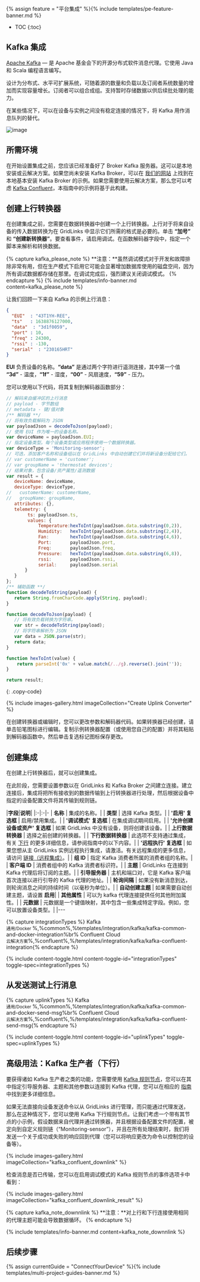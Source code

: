 {% assign feature = "平台集成" %}{% include templates/pe-feature-banner.md %}

* TOC
{:toc}

## Kafka 集成

[Apache Kafka](https://kafka.apache.org/) — 是 Apache 基金会下的开源分布式软件消息代理。它使用 Java 和 Scala 编程语言编写。

设计为分布式、水平可扩展系统，可随着源的数量和负载以及订阅者系统数量的增加而实现容量增长。订阅者可以组合成组。支持暂时存储数据以供后续批处理的能力。

在某些情况下，可以在设备与实例之间没有稳定连接的情况下，将 Kafka 用作消息队列的替代。

![image](/images/user-guide/integrations/kafka/Kafka_main.png)

## 所需环境
在开始设置集成之前，您应该已经准备好了 Broker Kafka 服务器。这可以是本地安装或云解决方案。如果您尚未安装 Kafka Broker，可以在 [我们的网站](https://thingsboard.io/docs/user-guide/install/pe/ubuntu/?ubuntuThingsboardQueue=kafka#step-5-choose-thingsboard-queue-service) 上找到在本地基本安装 Kafka Broker 的示例。如果您需要使用云解决方案，那么您可以考虑 [Kafka Confluent](https://www.confluent.io/)，本指南中的示例将基于此构建。

## 创建上行转换器

在创建集成之前，您需要在数据转换器中创建一个上行转换器。上行对于将来自设备的传入数据转换为在 GridLinks 中显示它们所需的格式是必要的。单击 **“加号”** 和 **“创建新转换器”**。要查看事件，请启用调试。在函数解码器字段中，指定一个脚本来解析和转换数据。

{% capture kafka_please_note %}
**注意：**虽然调试模式对于开发和故障排除非常有用，但在生产模式下启用它可能会显著增加数据库使用的磁盘空间，因为所有调试数据都存储在那里。在调试完成后，强烈建议关闭调试模式。
{% endcapture %}
{% include templates/info-banner.md content=kafka_please_note %}

让我们回顾一下来自 Kafka 的示例上行消息：
```json
{
  "EUI"  : "43T1YH-REE",
  "ts"   : 1638876127000,
  "data"  : "3d1f0059",
  "port" : 10,
  "freq" : 24300,
  "rssi" : -130,
  "serial"  : "230165HRT"
}
```
**EUI** 负责设备的名称。**“data”** 是通过两个字符进行遥测连接，其中第一个值 **“3d”** - 温度，**“1f”** - 湿度，**“00”** - 风扇速度，**“59”** - 压力。

您可以使用以下代码，将其复制到解码器函数部分：

```js
// 解码来自缓冲区的上行消息
// payload - 字节数组
// metadata - 键/值对象
/** 解码器 **/
// 将有效负载解码为 JSON
var payloadJson = decodeToJson(payload);
// 使用 EUI 作为唯一的设备名称。
var deviceName = payloadJson.EUI;
// 指定设备类型。每个设备类型或应用程序使用一个数据转换器。
var deviceType = 'Monitoring-sensor';
// 可选，添加客户名称和设备组以在 GridLinks 中自动创建它们并将新设备分配给它们。
// var customerName = 'customer';
// var groupName = 'thermostat devices';
// 结果对象，包含设备/资产属性/遥测数据
var result = {
   deviceName: deviceName,
   deviceType: deviceType,
//   customerName: customerName,
//   groupName: groupName,
   attributes: {},
   telemetry: {
        ts: payloadJson.ts,
        values: {
            Temperature:hexToInt(payloadJson.data.substring(0,2)),
            Humidity:   hexToInt(payloadJson.data.substring(2,4)),
            Fan:        hexToInt(payloadJson.data.substring(4,6)),
            Port:       payloadJson.port,
            Freq:       payloadJson.freq,
            Pressure:   hexToInt(payloadJson.data.substring(6,8)),
            rssi:       payloadJson.rssi,
            serial:     payloadJson.serial
       }
   }
};
/** 辅助函数 **/
function decodeToString(payload) {
   return String.fromCharCode.apply(String, payload);
}

function decodeToJson(payload) {
   // 将有效负载转换为字符串。
   var str = decodeToString(payload);
   // 将字符串解析为 JSON
   var data = JSON.parse(str);
   return data;
}

function hexToInt(value) {
    return parseInt('0x' + value.match(/../g).reverse().join(''));
}

return result;
```
{: .copy-code}

{% include images-gallery.html imageCollection="Create Uplink Converter" %}

在创建转换器或编辑时，您可以更改参数和解码器代码。如果转换器已经创建，请单击铅笔图标进行编辑。复制示例转换器配置（或使用您自己的配置）并将其粘贴到解码器函数中。然后单击复选标记图标保存更改。

## 创建集成

在创建上行转换器后，就可以创建集成。

在此阶段，您需要设置参数以在 GridLinks 和 Kafka Broker 之间建立连接。建立连接后，集成将把所有接收到的数据传输到上行转换器进行处理，然后根据设备中指定的设备配置文件将其传输到规则链。

|**字段**|**说明**|
|:-|:-|-
| **名称**              | 集成的名称。|
| **类型**              | 选择 Kafka 类型。|
| **'启用' 复选框**              | 启用/禁用集成。|
| **'调试模式' 复选框**              | 在集成调试期间启用。|
| **'允许创建设备或资产' 复选框**              | 如果 GridLinks 中没有设备，则将创建该设备。|
| **上行数据转换器**              | 选择之前创建的转换器。|
| **下行数据转换器**              | 此选项不支持通过集成，有关 [下行](https://thingsboard.io/docs/user-guide/integrations/kafka/?installationType=common&integrationTypes=common&uplinkTypes=common#advanced-usage-kafka-producer-downlink) 的更多详细信息，请参阅指南中的以下内容。|
| **'远程执行' 复选框**              | 如果您想从主 GridLinks 实例远程执行集成，请激活。有关远程集成的更多信息，请访问 [链接（远程集成）](https://thingsboard.io/docs/user-guide/integrations/remote-integrations/)。|
| **组 ID**              | 指定 Kafka 消费者所属的消费者组的名称。|
| **客户端 ID**              | 消费者组中的 Kafka 消费者标识符。|
| **主题**              | GridLinks 在连接到 Kafka 代理后将订阅的主题。|
| **引导服务器**              | 主机和端口对，它是 Kafka 客户端首次连接以进行引导的 Kafka 代理的地址。|
| **轮询间隔**              | 如果没有新消息到达，则轮询消息之间的持续时间（以毫秒为单位）。|
| **自动创建主题**              | 如果需要自动创建主题，请设置 **启用**|
| **其他属性**              | 可以为 kafka 代理连接提供任何其他附加属性。|
| **元数据**              | 元数据是一个键值映射，其中包含一些集成特定字段。例如，您可以放置设备类型。|
|---

{% capture integrationTypes %}
Kafka<br><small>通用/Docker </small>%,%common%,%templates/integration/kafka/kafka-common-and-docker-integration%br%
Confluent Cloud<br><small>云解决方案</small>%,%confluent%,%/templates/integration/kafka/kafka-confluent-integration{% endcapture %}

{% include content-toggle.html content-toggle-id="integrationTypes" toggle-spec=integrationTypes %}

## 从发送测试上行消息

{% capture uplinkTypes %}
Kafka<br><small>通用/Docker </small>%,%common%,%templates/integration/kafka/kafka-common-and-docker-send-msg%br%
Confluent Cloud<br><small>云解决方案</small>%,%confluent%,%/templates/integration/kafka/kafka-confluent-send-msg{% endcapture %}

{% include content-toggle.html content-toggle-id="uplinkTypes" toggle-spec=uplinkTypes %}

## 高级用法：Kafka 生产者（下行）

要获得诸如 Kafka 生产者之类的功能，您需要使用 [Kafka 规则节点](https://thingsboard.io/docs/pe/user-guide/rule-engine-2-0/external-nodes/#kafka-node)，您可以在其中指定引导服务器、主题和其他参数以连接到 Kafka 代理，您可以在相应的 [指南](https://thingsboard.io/docs/pe/user-guide/rule-engine-2-0/external-nodes/#kafka-node) 中找到更多详细信息。

如果无法直接向设备发送命令以从 GridLinks 进行管理，而只能通过代理发送，那么在这种情况下，您可以使用 Kafka 下行规则节点。让我们考虑一个带有其节点的小示例，假设数据来自代理并通过转换器，并且根据设备配置文件的配置，被定向到自定义规则链（“Monitoring-sensor”），并且在所有处理结束时，我们将发送一个关于成功或失败的响应回到代理（您可以将响应更改为命令以控制您的设备等）。

{% include images-gallery.html imageCollection="kafka_confluent_downlink" %}

检查消息是否已传输，您可以在启用调试模式的 Kafka 规则节点的事件选项卡中看到：

{% include images-gallery.html imageCollection="kafka_confluent_downlink_result" %}

{% capture kafka_note_downnlink %}
**注意：**对上行和下行连接使用相同的代理主题可能会导致数据循环。
{% endcapture %}

{% include templates/info-banner.md content=kafka_note_downnlink %}

## 后续步骤

{% assign currentGuide = "ConnectYourDevice" %}{% include templates/multi-project-guides-banner.md %}